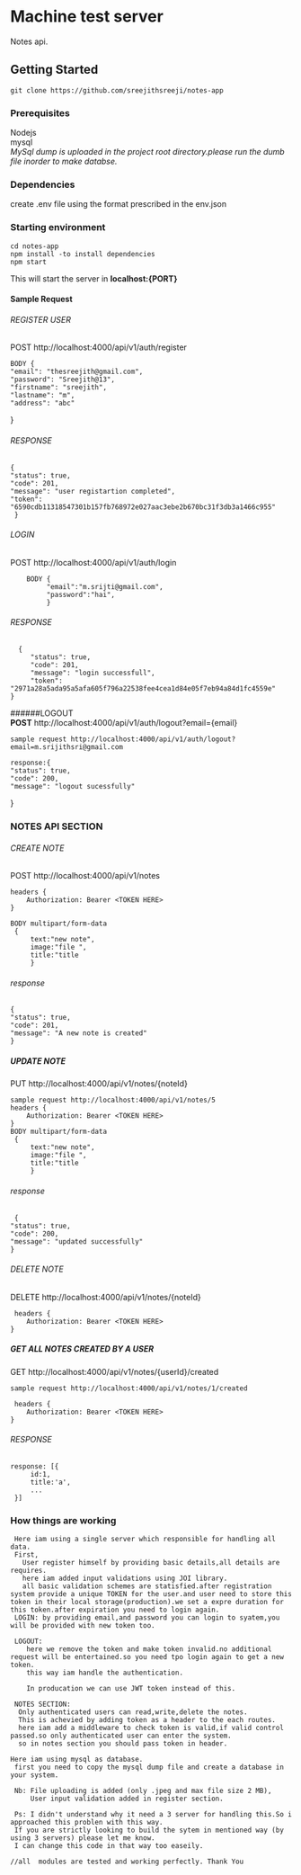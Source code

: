 # Machine test server
Notes api.
## Getting Started
    git clone https://github.com/sreejithsreeji/notes-app
### Prerequisites
 Nodejs  
 mysql  
 _MySql dump is uploaded in the project root directory.please run the dumb file inorder to make databse._

### Dependencies
create .env file using the format prescribed in the env.json	
		
### Starting environment
    cd notes-app
    npm install -to install dependencies
    npm start
This will start the server in **localhost:{PORT}**
#### Sample Request
###### REGISTER USER
  POST http://localhost:4000/api/v1/auth/register
 
    BODY {
    "email": "thesreejith@gmail.com",
    "password": "Sreejith@13",
    "firstname": "sreejith",
    "lastname": "m",
    "address": "abc"
  }
   ###### RESPONSE  
   
    {
    "status": true,
    "code": 201,
    "message": "user registartion completed",
    "token": "6590cdb11318547301b157fb768972e027aac3ebe2b670bc31f3db3a1466c955"
     }
    
   
  ###### LOGIN 
   POST http://localhost:4000/api/v1/auth/login
   
        BODY {
             "email":"m.srijti@gmail.com",
             "password":"hai",
             } 

   ###### RESPONSE
      {
         "status": true,
         "code": 201,
         "message": "login successfull",
         "token": "2971a28a5ada95a5afa605f796a22538fee4cea1d84e05f7eb94a84d1fc4559e"
    } 

######LOGOUT      
 **POST** http://localhost:4000/api/v1/auth/logout?email={email}
    
    sample request http://localhost:4000/api/v1/auth/logout?email=m.srijithsri@gmail.com
    
    response:{
    "status": true,
    "code": 200,
    "message": "logout sucessfully"
}
      
###  NOTES API SECTION
 ###### CREATE NOTE
   POST http://localhost:4000/api/v1/notes 
   
    headers {
        Authorization: Bearer <TOKEN HERE>
    }
    
    BODY multipart/form-data
     {
         text:"new note",
         image:"file ",
         title:"title
         }
 ###### response  
    {
    "status": true,
    "code": 201,
    "message": "A new note is created"
    }

 ##### UPDATE NOTE
  PUT http://localhost:4000/api/v1/notes/{noteId}
  
    sample request http://localhost:4000/api/v1/notes/5
    headers {
        Authorization: Bearer <TOKEN HERE>
    }
    BODY multipart/form-data
     {
         text:"new note",
         image:"file ",
         title:"title
         }
 ###### response 
     {
    "status": true,
    "code": 200,
    "message": "updated successfully"
    }

###### DELETE NOTE
   DELETE http://localhost:4000/api/v1/notes/{noteId}
   
     headers {
        Authorization: Bearer <TOKEN HERE>
    }

##### GET ALL NOTES CREATED BY A USER

  GET http://localhost:4000/api/v1/notes/{userId}/created 
     
    sample request http://localhost:4000/api/v1/notes/1/created
    
     headers {
        Authorization: Bearer <TOKEN HERE>
    }
 ###### RESPONSE
    response: [{
         id:1,
         title:'a',
         ...
     }]

 ###  How things are working
    
    
     Here iam using a single server which responsible for handling all data.
     First,
       User register himself by providing basic details,all details are requires.
       here iam added input validations using JOI library.
       all basic validation schemes are statisfied.after registration system provide a unique TOKEN for the user.and user need to store this token in their local storage(production).we set a expre duration for this token.after expiration you need to login again.
     LOGIN: by providing email,and password you can login to syatem,you will be provided with new token too.

     LOGOUT:
        here we remove the token and make token invalid.no additional request will be entertained.so you need tpo login again to get a new token.
        this way iam handle the authentication.

        In producation we can use JWT token instead of this.

     NOTES SECTION:
      Only authenticated users can read,write,delete the notes.
      This is achevied by adding token as a header to the each routes.
      here iam add a middleware to check token is valid,if valid control passed.so only authenticated user can enter the system.
      so in notes section you should pass token in header.

    Here iam using mysql as database. 
     first you need to copy the mysql dump file and create a database in your system.

     Nb: File uploading is added (only .jpeg and max file size 2 MB),
         User input validation added in register section.

     Ps: I didn't understand why it need a 3 server for handling this.So i approached this problen with this way.
     If you are strictly looking to build the sytem in mentioned way (by using 3 servers) please let me know.
     I can change this code in that way too easeily.     
    
    //all  modules are tested and working perfectly. Thank You       
